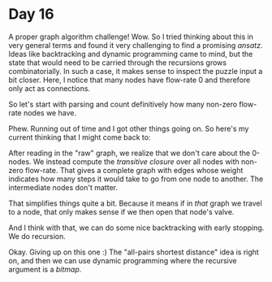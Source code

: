 # Day 16
A proper graph algorithm challenge! Wow. So I tried thinking about this in very general terms and found it very 
challenging to find a promising _ansatz_. Ideas like backtracking and dynamic programming came to mind, but 
the state that would need to be carried through the recursions grows combinatorially. In such a case, it makes 
sense to inspect the puzzle input a bit closer. Here, I notice that many nodes have flow-rate 0 and therefore 
only act as connections. 

So let's start with parsing and count definitively how many non-zero flow-rate nodes we have.

Phew. Running out of time and I got other things going on. So here's my current thinking that I might come back to:

After reading in the "raw" graph, we realize that we don't care about the 0-nodes. We instead compute the 
_transitive closure_ over all nodes with non-zero flow-rate. That gives a complete graph with edges whose weight 
indicates how many steps it would take to go from one node to another. The intermediate nodes don't matter.

That simplifies things quite a bit. Because it means if in _that_ graph we travel to a node, that only makes sense 
if we then open that node's valve. 

And I think with that, we can do some nice backtracking with early stopping. We do recursion. 

Okay. Giving up on this one :) The "all-pairs shortest distance" idea is right on, and then we can use dynamic programming 
where the recursive argument is a _bitmap_.